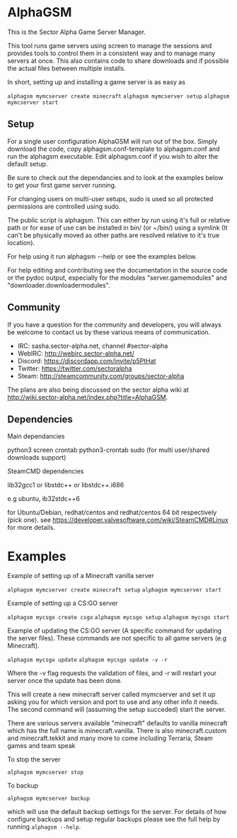 # AlphaGSM

This is the Sector Alpha Game Server Manager.

This tool runs game servers using screen to manage the sessions and provides
tools to control them in a consistent way and to manage many servers at once.
This also contains code to share downloads and if possible the actual files
between multiple installs.

In short, setting up and installing a game server is as easy as

  `alphagsm mymcserver create minecraft` 
  `alphagsm mymcserver setup`
  `alphagsm mymcserver start`

## Setup

For a single user configuration AlphaGSM will run out of the box. Simply download the code, copy alphagsm.conf-template to alphagsm.conf and 
run the alphagsm executable. Edit alphagsm.conf if you wish to alter the default setup.

Be sure to check out the dependancies and to look at the examples below to get your first game server running.

For changing users on multi-user setups, sudo is used so all protected permissions are controlled
using sudo.

The public script is alphagsm. This can either by run using it's full or relative
path or for ease of use can be installed in bin/ (or ~/bin/) using a symlink (It
can't be physically moved as other paths are resolved relative to it's true 
location).

For help using it run alphagsm --help or see the examples below.

For help editing and contributing see the documentation in the source code or the
pydoc output, especially for the modules "server.gamemodules" and
"downloader.downloadermodules".

## Community

If you have a question for the community and developers, you will
always be welcome to contact us by these various means of communication.

* IRC: sasha.sector-alpha.net, channel #sector-alpha
* WebIRC: http://webirc.sector-alpha.net/
* Discord: https://discordapp.com/invite/p5PtHat
* Twitter: https://twitter.com/sectoralpha
* Steam: http://steamcommunity.com/groups/sector-alpha

The plans are also being discussed on the sector alpha wiki at
http://wiki.sector-alpha.net/index.php?title=AlphaGSM.

## Dependencies

Main dependancies

  python3
  screen
  crontab
  python3-crontab
  sudo (for multi user/shared downloads support)

SteamCMD dependencies

  lib32gcc1 or libstdc++ or libstdc++.i686 

  e.g ubuntu, ib32stdc++6
  
for Ubuntu/Debian, redhat/centos and redhat/centos 64 bit respectively (pick one).
see https://developer.valvesoftware.com/wiki/SteamCMD#Linux for more details.

# Examples

Example of setting up of a Minecraft vanilla server

  `alphagsm mymcserver create minecraft setup`
  `alphagsm mymcserver start`

Example of setting up a CS:GO server

  `alphagsm mycsgo create csgo`
  `alphagsm mycsgo setup`
  `alphagsm mycsgo start`

Example of updating the CS:GO server (A specific command for updating the server files). These commands are not specific to all game servers (e.g Minecraft).

  `alphagsm mycsgo update`
  `alphagsm mycsgo update -v -r`

Where the -v flag requests the validation of files, and -r will restart your server once the update has been done.

This will create a new minecraft server called mymcserver and set it up
asking you for which version and port to use and any other info it needs.
The second command will (assuming the setup succeded) start the server.

There are various servers available "minecraft" defaults to vanilla minecraft
which has the full name is minecraft.vanilla. There is also minecraft.custom
and minecraft.tekkit and many more to come including Terraria, Steam games
and team speak

To stop the server 

  `alphagsm mymcserver stop`

To backup

  `alphagsm mymcserver backup`

which will use the default backup settings for the server. For details of how
configure backups and setup regular backups please see the full help by 
running `alphagsm --help`.
